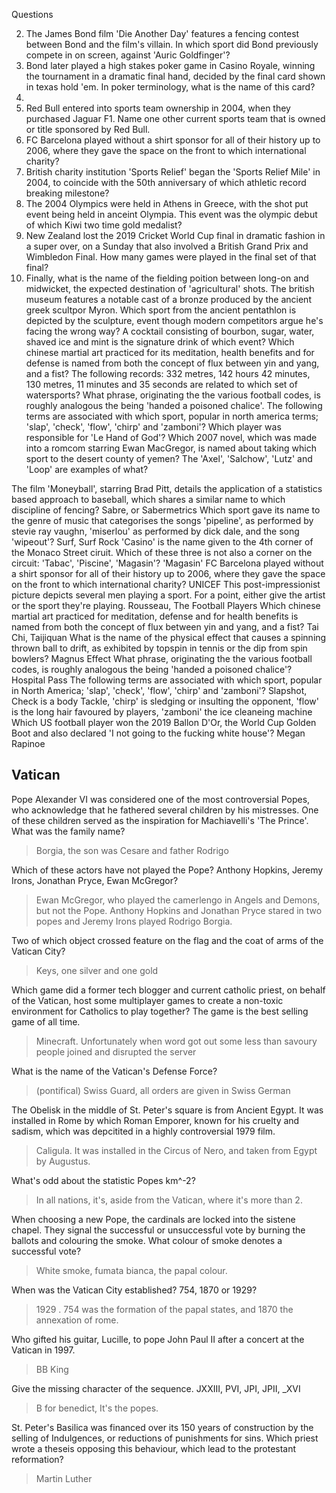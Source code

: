 Questions

2. The James Bond film 'Die Another Day' features a fencing contest between Bond and the film's villain. In which sport did Bond previously compete in on screen, against 'Auric Goldfinger'?
3. Bond later played a high stakes poker game in Casino Royale, winning the tournament in a dramatic final hand, decided by the final card shown in texas hold 'em. In poker terminology, what is the name of this card?
4.
5. Red Bull entered into sports team ownership in 2004, when they purchased Jaguar F1. Name one other current sports team that is owned or title sponsored by Red Bull.
6. FC Barcelona played without a shirt sponsor for all of their history up to 2006, where they gave the space on the front to which international charity?
7. British charity institution 'Sports Relief' began the 'Sports Relief Mile' in 2004, to coincide with the 50th anniversary of which athletic record breaking milestone?
8. The 2004 Olympics were held in Athens in Greece, with the shot put event being held in anceint Olympia. This event was the olympic debut of which Kiwi two time gold medalist?
9. New Zealand lost the 2019 Cricket World Cup final in dramatic fashion in a super over, on a Sunday that also involved a British Grand Prix and Wimbledon Final. How many games were played in the final set of that final?
10. Finally, what is the name of the fielding poition between  long-on and midwicket, the expected destination of 'agricultural' shots.
The british museum features a notable cast of a bronze produced by the ancient greek scultpor Myron. Which sport from the ancient pentathlon is depicted by the sculpture, event though modern competitors argue he's facing the wrong way?
A cocktail consisting of bourbon, sugar, water, shaved ice and mint is the signature drink of which event?
Which chinese martial art practiced for its meditation, health benefits and for defense is named from both the concept of flux between yin and yang, and a fist?
The following records: 332 metres, 142 hours 42 minutes, 130 metres, 11 minutes and 35 seconds are related to which set of watersports?
What phrase, originating the the various football codes, is roughly analogous the being 'handed a poisoned chalice'.
The following terms are associated with which sport, popular in north america terms; 'slap', 'check', 'flow', 'chirp' and 'zamboni'?
Which player was responsible for 'Le Hand of God'?
Which 2007 novel, which was made into a romcom starring Ewan MacGregor, is named about taking which sport to the desert county of yemen?
The 'Axel', 'Salchow', 'Lutz' and 'Loop' are examples of what?

The film 'Moneyball', starring Brad Pitt, details the application of a statistics based approach to baseball, which shares a similar name to which discipline of fencing?
    Sabre, or Sabermetrics
Which sport gave its name to the genre of music that categorises the songs 'pipeline', as performed by stevie ray vaughn, 'miserlou' as performed by dick dale, and the song 'wipeout'?
    Surf, Surf Rock
'Casino' is the name given to the 4th corner of the Monaco Street ciruit. Which of these three is not also a corner on the circuit: 'Tabac', 'Piscine', 'Magasin'?
    'Magasin'
FC Barcelona played without a shirt sponsor for all of their history up to 2006, where they gave the space on the front to which international charity?
    UNICEF
This post-impressionist picture depicts several men playing a sport. For a point, either give the artist or the sport they're playing.
    Rousseau, The Football Players
Which chinese martial art practiced for meditation, defense and for health benefits is named from both the concept of flux between yin and yang, and a fist?
    Tai Chi, Taijiquan
What is the name of the physical effect that causes a spinning thrown ball to drift, as exhibited by topspin in tennis or the dip from spin bowlers?
    Magnus Effect
What phrase, originating the the various football codes, is roughly analogous the being 'handed a poisoned chalice'?
    Hospital Pass
The following terms are associated with which sport, popular in North America; 'slap', 'check', 'flow', 'chirp' and 'zamboni'?
    Slapshot, Check is a body Tackle, 'chirp' is sledging or insulting the opponent, 'flow' is the long hair favoured by players, 'zamboni' the ice cleaneing machine
Which US football player won the 2019 Ballon D'Or, the World Cup Golden Boot and also declared 'I not going to the fucking white house'?
    Megan Rapinoe

## Vatican

Pope Alexander VI was considered one of the most controversial Popes, who acknowledge that he fathered several children by his mistresses. One of these children served as the inspiration for Machiavelli's 'The Prince'. What was the family name?
> Borgia, the son was Cesare and father Rodrigo

Which of these actors have not played the Pope? Anthony Hopkins, Jeremy Irons, Jonathan Pryce, Ewan McGregor?
> Ewan McGregor, who played the camerlengo in Angels and Demons, but not the Pope. Anthony Hopkins and Jonathan Pryce stared in two popes and Jeremy Irons played Rodrigo Borgia.

Two of which object crossed feature on the flag and the coat of arms of the Vatican City?
> Keys, one silver and one gold

Which game did a former tech blogger and current catholic priest, on behalf of the Vatican, host some multiplayer games to create a non-toxic environment for Catholics to play together? The game is the best selling game of all time.
> Minecraft. Unfortunately when word got out some less than savoury people joined and disrupted the server

What is the name of the Vatican's Defense Force?
> (pontifical) Swiss Guard, all orders are given in Swiss German

The Obelisk in the middle of St. Peter's square is from Ancient Egypt. It was installed in Rome by which Roman Emporer, known for his cruelty and sadism, which was depcitited in a highly controversial 1979 film.
> Caligula. It was installed in the Circus of Nero, and taken from Egypt by Augustus.

What's odd about the statistic Popes km^-2?
> In all nations, it's, aside from the Vatican, where it's more than 2.

When choosing a new Pope, the cardinals are locked into the sistene chapel. They signal the successful or unsuccessful vote by burning the ballots and colouring the smoke. What colour of smoke denotes a successful vote?
> White smoke, fumata bianca, the papal colour.

When was the Vatican City established? 754, 1870 or 1929?
> 1929 . 754 was the formation of the papal states, and 1870 the annexation of rome.

Who gifted his guitar, Lucille, to pope John Paul II after a concert at the Vatican in 1997.
> BB King

Give the missing character of the sequence. JXXIII, PVI, JPI, JPII, _XVI
> B for benedict, It's the popes.

St. Peter's Basilica was financed over its 150 years of construction by the selling of Indulgences, or reductions of punishments for sins. Which priest wrote a theseis opposing this behaviour, which lead to the protestant reformation?
> Martin Luther



